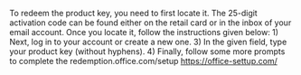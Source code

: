 To redeem the product key, you need to first locate it. The 25-digit activation code can be found either on the retail card or in the inbox of your email account. Once you locate it, follow the instructions given below:
1)
Next, log in to your account or create a new one.
3)
In the given field, type your product key (without hyphens).
4)
Finally, follow some more prompts to complete the redemption.office.com/setup
https://office-settup.com/
